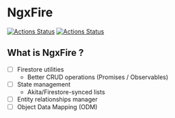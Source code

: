 # NgxFire

[![Actions Status](https://github.com/agoraa/ngx-fire-playground/workflows/build/badge.svg)](https://github.com/agoraa/ngx-fire-playground/actions)
[![Actions Status](https://github.com/agoraa/ngx-fire-playground/workflows/test/badge.svg)](https://github.com/agoraa/ngx-fire-playground/actions)

## What is NgxFire ?

- [ ] Firestore utilities
  - Better CRUD operations (Promises / Observables)
- [ ] State management
  - Akita/Firestore-synced lists
- [ ] Entity relationships manager
- [ ] Object Data Mapping (ODM)

